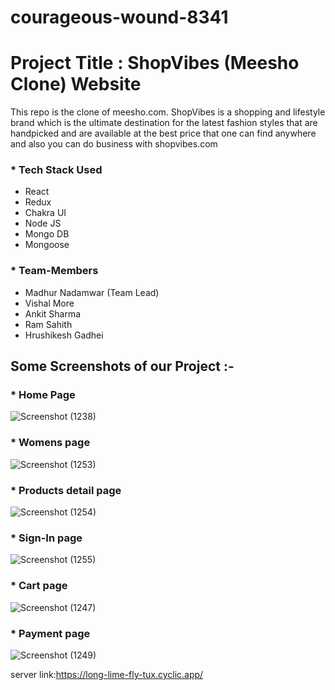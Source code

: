 # courageous-wound-8341

# Project Title : ShopVibes (Meesho Clone) Website

This repo is the clone of meesho.com. ShopVibes is a shopping and lifestyle brand which is the ultimate destination for the latest fashion styles that are handpicked and are available at the best price that one can find anywhere and also you can do business with shopvibes.com  

### * Tech Stack Used

- React
- Redux
- Chakra UI
- Node JS 
- Mongo DB 
- Mongoose 


### * Team-Members

- Madhur Nadamwar (Team Lead)
- Vishal More
- Ankit Sharma
- Ram Sahith 
- Hrushikesh Gadhei

## Some Screenshots of our Project :-



### * Home Page 

![Screenshot (1238)](https://user-images.githubusercontent.com/107456969/229345775-58ff7a33-a2b9-442b-9ca1-b086b1d9cbf0.png)

### * Womens page

![Screenshot (1253)](https://user-images.githubusercontent.com/107456969/229354139-b3279646-e588-4c85-ad2e-c009b6889137.png)

### * Products detail page

![Screenshot (1254)](https://user-images.githubusercontent.com/107456969/229354197-8f7b9891-b5dd-4775-8ce3-9dee0884c294.png)

### * Sign-In page

![Screenshot (1255)](https://user-images.githubusercontent.com/107456969/229354269-2e21e095-f8b2-41e2-a606-aa65dde2dd3b.png)

### * Cart page

![Screenshot (1247)](https://user-images.githubusercontent.com/107456969/229345812-90674928-37f3-4c8a-8038-1b29d06e79ee.png)

### * Payment page

![Screenshot (1249)](https://user-images.githubusercontent.com/107456969/229345824-9d5df5ed-6899-454a-bbe9-22a11ebf1bd8.png)

server link:https://long-lime-fly-tux.cyclic.app/







